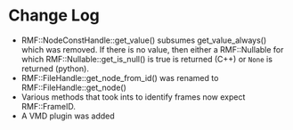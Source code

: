 # Change Log #
- RMF::NodeConstHandle::get_value() subsumes get_value_always() which was
	removed. If there is no value, then either a RMF::Nullable for
	which RMF::Nullable::get_is_null() is true is returned (C++) or
	`None` is returned (python).
- RMF::FileHandle::get_node_from_id() was renamed to RMF::FileHandle::get_node()
- Various methods that took ints to identify frames now expect RMF::FrameID.
- A VMD plugin was added
